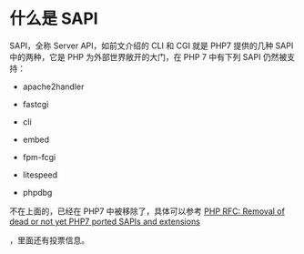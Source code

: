 # 什么是 SAPI

SAPI，全称 Server API，如前文介绍的 CLI 和 CGI 就是 PHP7 提供的几种 SAPI 中的两种，它是 PHP 为外部世界敞开的大门，在 PHP 7 中有下列 SAPI 仍然被支持：

* apache2handler
* fastcgi
* cli
* embed
* fpm-fcgi

* litespeed
* phpdbg

不在上面的，已经在 PHP7 中被移除了，具体可以参考 [PHP RFC: Removal of dead or not yet PHP7 ported SAPIs and extensions](https://wiki.php.net/rfc/removal_of_dead_sapis_and_exts)

，里面还有投票信息。




